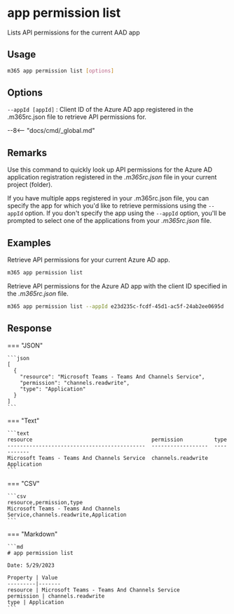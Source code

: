 # app permission list

Lists API permissions for the current AAD app

## Usage

```sh
m365 app permission list [options]
```

## Options

`--appId [appId]`
: Client ID of the Azure AD app registered in the .m365rc.json file to retrieve API permissions for.

--8<-- "docs/cmd/_global.md"

## Remarks

Use this command to quickly look up API permissions for the Azure AD application registration registered in the _.m365rc.json_ file in your current project (folder).

If you have multiple apps registered in your .m365rc.json file, you can specify the app for which you'd like to retrieve permissions using the `--appId` option. If you don't specify the app using the `--appId` option, you'll be prompted to select one of the applications from your _.m365rc.json_ file.

## Examples

Retrieve API permissions for your current Azure AD app.

```sh
m365 app permission list
```

Retrieve API permissions for the Azure AD app with the client ID specified in the _.m365rc.json_ file.

```sh
m365 app permission list --appId e23d235c-fcdf-45d1-ac5f-24ab2ee0695d
```

## Response

=== "JSON"

    ```json
    [
      {
        "resource": "Microsoft Teams - Teams And Channels Service",
        "permission": "channels.readwrite",
        "type": "Application"
      }
    ]
    ```

=== "Text"

    ```text
    resource                                      permission          type
    --------------------------------------------  ------------------  -----------
    Microsoft Teams - Teams And Channels Service  channels.readwrite  Application
    ```

=== "CSV"

    ```csv
    resource,permission,type
    Microsoft Teams - Teams And Channels Service,channels.readwrite,Application
    ```

=== "Markdown"

    ```md
    # app permission list

    Date: 5/29/2023

    Property | Value
    ---------|-------
    resource | Microsoft Teams - Teams And Channels Service
    permission | channels.readwrite
    type | Application
    ```
